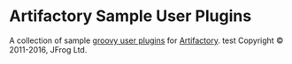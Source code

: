 Artifactory Sample User Plugins
===============================

A collection of sample [groovy user plugins] for [Artifactory].
test
Copyright &copy; 2011-2016, JFrog Ltd.

[Artifactory]: http://artifactory.jfrog.org
[groovy user plugins]: http://wiki.jfrog.org/confluence/display/RTF/User+Plugins
